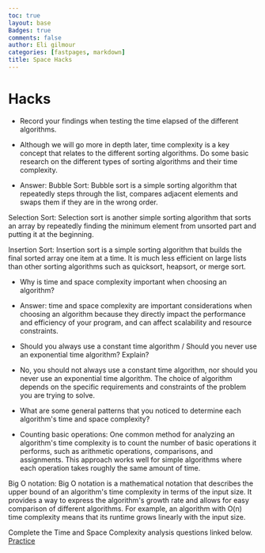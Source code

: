 ```yaml
---
toc: true
layout: base
Badges: true
comments: false
author: Eli gilmour
categories: [fastpages, markdown]
title: Space Hacks
---
```



# Hacks
- Record your findings when testing the time elapsed of the different algorithms.
- Although we will go more in depth later, time complexity is a key concept that relates to the different sorting algorithms. Do some basic research on the different types of sorting algorithms and their time complexity.

- Answer: Bubble Sort: Bubble sort is a simple sorting algorithm that repeatedly steps through the list, compares adjacent elements and swaps them if they are in the wrong order. 

Selection Sort: Selection sort is another simple sorting algorithm that sorts an array by repeatedly finding the minimum element from unsorted part and putting it at the beginning. 

Insertion Sort: Insertion sort is a simple sorting algorithm that builds the final sorted array one item at a time. It is much less efficient on large lists than other sorting algorithms such as quicksort, heapsort, or merge sort. 

- Why is time and space complexity important when choosing an algorithm?

- Answer: time and space complexity are important considerations when choosing an algorithm because they directly impact the performance and efficiency of your program, and can affect scalability and resource constraints.

- Should you always use a constant time algorithm / Should you never use an exponential time algorithm? Explain? 

- No, you should not always use a constant time algorithm, nor should you never use an exponential time algorithm. The choice of algorithm depends on the specific requirements and constraints of the problem you are trying to solve.

- What are some general patterns that you noticed to determine each algorithm's time and space complexity?

- Counting basic operations: One common method for analyzing an algorithm's time complexity is to count the number of basic operations it performs, such as arithmetic operations, comparisons, and assignments. This approach works well for simple algorithms where each operation takes roughly the same amount of time.

Big O notation: Big O notation is a mathematical notation that describes the upper bound of an algorithm's time complexity in terms of the input size. It provides a way to express the algorithm's growth rate and allows for easy comparison of different algorithms. For example, an algorithm with O(n) time complexity means that its runtime grows linearly with the input size.

Complete the Time and Space Complexity analysis questions linked below.
[Practice](https://www.geeksforgeeks.org/practice-questions-time-complexity-analysis/)
